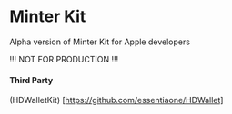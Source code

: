 # Minter Kit

Alpha version of Minter Kit for Apple developers

!!! NOT FOR PRODUCTION !!!

#### Third Party

(HDWalletKit)  [https://github.com/essentiaone/HDWallet]
